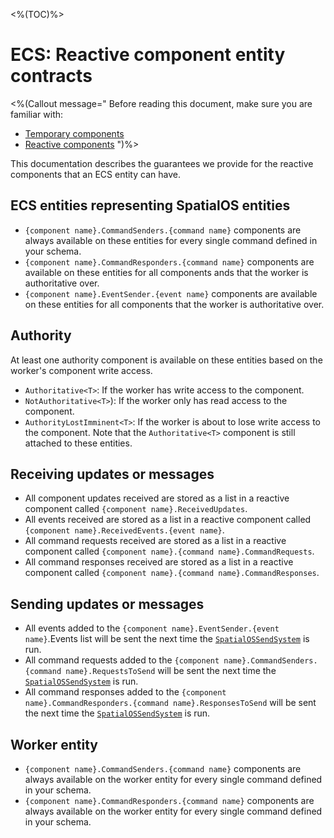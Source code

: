 <%(TOC)%>

# ECS: Reactive component entity contracts

<%(Callout message="
Before reading this document, make sure you are familiar with:

* [Temporary components]({{.Site.BaseURL}}/workflows/ecs/concepts/temporary-components)
* [Reactive components]({{.Site.BaseURL}}/workflows/ecs/interaction/reactive-components/overview)
")%>

This documentation describes the guarantees we provide for the reactive components that an ECS entity can have.

## ECS entities representing SpatialOS entities

* `{component name}.CommandSenders.{command name}` components are always available on these entities for every single command defined in your schema.
* `{component name}.CommandResponders.{command name}` components are available on these entities for all components ands that the worker is authoritative over.
* `{component name}.EventSender.{event name}` components are available on these entities for all components that the worker is authoritative over.

## Authority

At least one authority component is available on these entities based on the worker's component write access.

* `Authoritative<T>`: If the worker has write access to the component.
* `NotAuthoritative<T>`): If the worker only has read access to the component.
* `AuthorityLostImminent<T>`: If the worker is about to lose write access to the component. Note that the `Authoritative<T>` component is still attached to these entities.

## Receiving updates or messages

* All component updates received are stored as a list in a reactive component called `{component name}.ReceivedUpdates`.
* All events received are stored as a list in a reactive component called `{component name}.ReceivedEvents.{event name}`.
* All command requests received are stored as a list in a reactive component called `{component name}.{command name}.CommandRequests`.
* All command responses received are stored as a list in a reactive component called `{component name}.{command name}.CommandResponses`.

## Sending updates or messages

* All events added to the `{component name}.EventSender.{event name}`.Events list will be sent the next time the [`SpatialOSSendSystem`]({{.Site.BaseURL}}/api/core/spatial-os-send-system) is run.
* All command requests added to the `{component name}.CommandSenders.{command name}.RequestsToSend`  will be sent the next time the [`SpatialOSSendSystem`]({{.Site.BaseURL}}/api/core/spatial-os-send-system) is run.
* All command responses added to the `{component name}.CommandResponders.{command name}.ResponsesToSend`  will be sent the next time the [`SpatialOSSendSystem`]({{.Site.BaseURL}}/api/core/spatial-os-send-system) is run.

## Worker entity

* `{component name}.CommandSenders.{command name}` components are always available on the worker entity for every single command defined in your schema.
* `{component name}.CommandResponders.{command name}` components are always available on the worker entity for every single command defined in your schema.